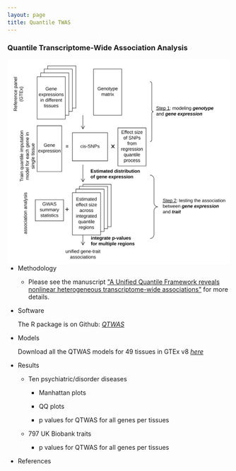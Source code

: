 ```yaml
---
layout: page
title: Quantile TWAS
---
```


### Quantile Transcriptome-Wide Association Analysis

<img align="right" src="/img/QTWAS_flowchart.jpg" alt="" width="600">


- Methodology

  - Please see the manuscript ["A Unified Quantile Framework reveals nonlinear heterogeneous transcriptome-wide associations"]() for more details.

- Software

  The R package is on Github: [_QTWAS_]()

- Models

  Download all the QTWAS models for 49 tissues in GTEx v8 [_here_]()

- Results

  - Ten psychiatric/disorder diseases 
    
    - Manhattan plots
    
    - QQ plots
    
    - p values for QTWAS for all genes per tissues
    
  - 797 UK Biobank traits
    
    - p values for QTWAS for all genes per tissues

- References
